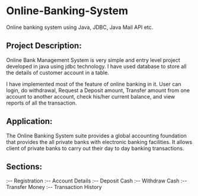 # Online-Banking-System
Online banking system using Java, JDBC, Java Mail API etc.

## Project Description:
Online Bank Management System is very simple and entry level project developed in java using jdbc technology. I have used database to store all the details of customer account in a table.

I have implemented most of the feature of online banking in it. User can login, do withdrawal, Request a Deposit amount, Transfer amount from one account to another account, check his/her current balance, and view reports of all the transaction.

## Application:
The Online Banking System suite provides a global accounting foundation that provides the all private banks with electronic banking facilities. It allows client of private banks to carry out their day to day banking transactions.


## Sections:
:-- Registration
:-- Account Details
:-- Deposit Cash
:-- Withdraw Cash
:-- Transfer Money
:-- Transaction History
